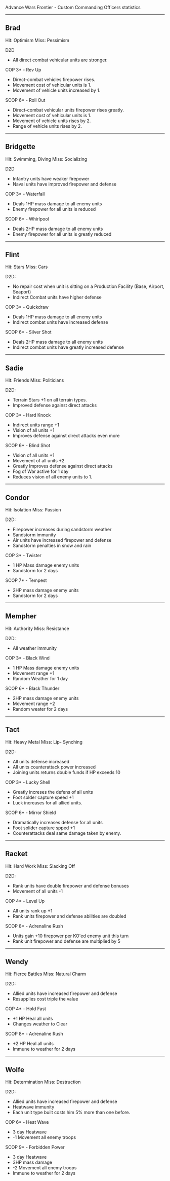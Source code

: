 Advance Wars Frontier - Custom Commanding Officers statistics

-----
Brad
-----

Hit: Optimism
Miss: Pessimism

D2D
- All direct combat vehicular units are stronger.

COP 3* - Rev Up 
- Direct-combat vehicles firepower rises.
- Movement cost of vehicular units is 1.
- Movement of vehicle units increased by 1.

SCOP 6* - Roll Out
- Direct-combat vehicular units firepower rises greatly.
- Movement cost of vehicular units is 1.
- Movement of vehicle units rises by 2.
- Range of vehicle units rises by 2.

----------
Bridgette
----------

Hit: Swimming, Diving
Miss: Socializing

D2D
- Infantry units have weaker firepower
- Naval units have improved firepower and defense

COP 3* - Waterfall
- Deals 1HP mass damage to all enemy units
- Enemy firepower for all units is reduced

SCOP 6* - Whirlpool
- Deals 2HP mass damage to all enemy units
- Enemy firepower for all units is greatly reduced

------
Flint
------

Hit: Stars
Miss: Cars

D2D:
- No repair cost when unit is sitting on a Production Facility (Base, Airport, Seaport)
- Indirect Combat units have higher defense

COP 3* - Quickdraw
- Deals 1HP mass damage to all enemy units
- Indirect combat units have increased defense

SCOP 6* - Silver Shot
- Deals 2HP mass damage to all enemy units
- Indirect combat units have greatly increased defense

------
Sadie
------

Hit: Friends
Miss: Politicians

D2D:
- Terrain Stars +1 on all terrain types.
- Improved defense against direct attacks

COP 3* - Hard Knock
- Indirect units range +1
- Vision of all units +1
- Improves defense against direct attacks even more

SCOP 6* - Blind Shot
- Vision of all units +1
- Movement of all units +2
- Greatly Improves defense against direct attacks
- Fog of War active for 1 day
- Reduces vision of all enemy units to 1.

-------
Condor
-------

Hit: Isolation
Miss: Passion

D2D:
- Firepower increases during sandstorm weather
- Sandstorm immunity
- Air units have increased firepower and defense
- Sandstorm penalties in snow and rain

COP 3* - Twister
- 1 HP Mass damage enemy units
- Sandstorm for 2 days

SCOP 7* - Tempest
- 2HP mass damage enemy units
- Sandstorm for 2 days

--------
Mempher
--------

Hit: Authority
Miss: Resistance

D2D:
- All weather immunity

COP 3* - Black Wind
- 1 HP Mass damage enemy units
- Movement range +1
- Random Weather for 1 day

SCOP 6* - Black Thunder
- 2HP mass damage enemy units
- Movement range +2
- Random weater for 2 days

-----
Tact
-----

Hit: Heavy Metal
Miss: Lip- Synching

D2D:
- All units defense increased
- All units counterattack power increased
- Joining units returns double funds if HP exceeds 10

COP 3* - Lucky Shell
- Greatly increses the defens of all units
- Foot solder capture speed +1
- Luck increases for all allied units.

SCOP 6* - Mirror Shield
- Dramatically increases defense for all units
- Foot solider capture spped +1
- Counterattacks deal same damage taken by enemy.

-------
Racket
-------

Hit: Hard Work
Miss: Slacking Off

D2D:
- Rank units have double firepower and defense bonuses
- Movement of all units -1

COP 4* - Level Up
- All units rank up +1
- Rank units firepower and defense abilities are doubled

SCOP 8* - Adrenaline Rush
- Units gain +10 firepower per KO'ed enemy unit this turn
- Rank unit firepower and defense are multiplied by 5

------
Wendy
------

Hit: Fierce Battles
Miss: Natural Charm

D2D:
- Allied units have increased firepower and defense
- Resupplies cost triple the value

COP 4* - Hold Fast
- +1 HP Heal all units
- Changes weather to Clear

SCOP 8* - Adrenaline Rush
- +2 HP Heal all units
- Immune to weather for 2 days

------
Wolfe
------

Hit: Determination
Miss: Destruction

D2D:
- Allied units have increased firepower and defense
- Heatwave immunity
- Each unit type built costs him 5% more than one before.

COP 6* - Heat Wave
- 3 day Heatwave
- -1 Movement all enemy troops

SCOP 9* - Forbidden Power
- 3 day Heatwave
- 3HP mass damage
- -2 Movement all enemy troops
- Immune to weather for 2 days